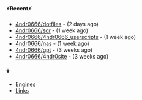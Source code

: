 #### ⚡Recent⚡

- [4ndr0666/dotfiles](https://github.com/4ndr0666/dotfiles) - (2 days ago)
- [4ndr0666/scr](https://github.com/4ndr0666/scr) - (1 week ago)
- [4ndr0666/4ndr0666_userscripts](https://github.com/4ndr0666/4ndr0666_userscripts) - (1 week ago)
- [4ndr0666/nas](https://github.com/4ndr0666/nas) - (1 week ago)
- [4ndr0666/gpt](https://github.com/4ndr0666/gpt) - (3 weeks ago)
- [4ndr0666/4ndr0site](https://github.com/4ndr0666/4ndr0site) - (3 weeks ago)

#### 💀
- [Engines](https://github.com/hoothin/SearchJumper/discussions/73)
- [Links](https://github.com/4ndr0666/Links/blob/main/README.md)

